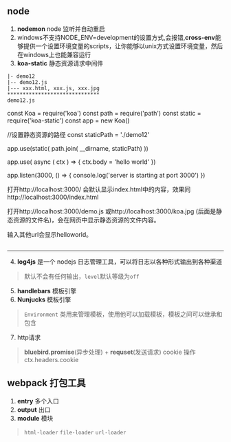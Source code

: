 ## node
1. **nodemon** node 监听并自动重启
2. windows不支持NODE_ENV=development的设置方式,会报错,**cross-env**能够提供一个设置环境变量的scripts，让你能够以unix方式设置环境变量，然后在windows上也能兼容运行
3. **koa-static** 静态资源请求中间件
``` demo
|- demo12
|-- demo12.js
|--- xxx.html, xxx.js, xxx.jpg
******************************
demo12.js
```
const Koa = require('koa')
const path = require('path')
const static = require('koa-static')
const app = new Koa()

//设置静态资源的路径 
const staticPath = './demo12'

app.use(static(
  path.join( __dirname,  staticPath)
))

app.use( async ( ctx ) => {
  ctx.body = 'hello world'
})

app.listen(3000, () => {
  console.log('server is starting at port 3000')
})

打开http://localhost:3000/ 会默认显示index.html中的内容，效果同http://localhost:3000/index.html

打开http://localhost:3000/demo.js 或http://localhost:3000/koa.jpg (后面是静态资源的文件名)，会在网页中显示静态资源的文件内容。

输入其他url会显示helloworld。
```
```
**********************************
4. **log4js** 是一个 nodejs 日志管理工具，可以将日志以各种形式输出到各种渠道
> 默认不会有任何输出，`level`默认等级为`off`

5. **handlebars** 模板引擎
6. **Nunjucks** 模板引擎
> `Environment` 类用来管理模板，使用他可以加载模板，模板之间可以继承和包含

7. http请求
> **bluebird.promise**(异步处理) + **requset**(发送请求)
> cookie 操作 ctx.headers.cookie

## webpack 打包工具
1. **entry** 多个入口
2. **output** 出口
3. **module** 模块
> `html-loader`
> `file-loader`
> `url-loader`
